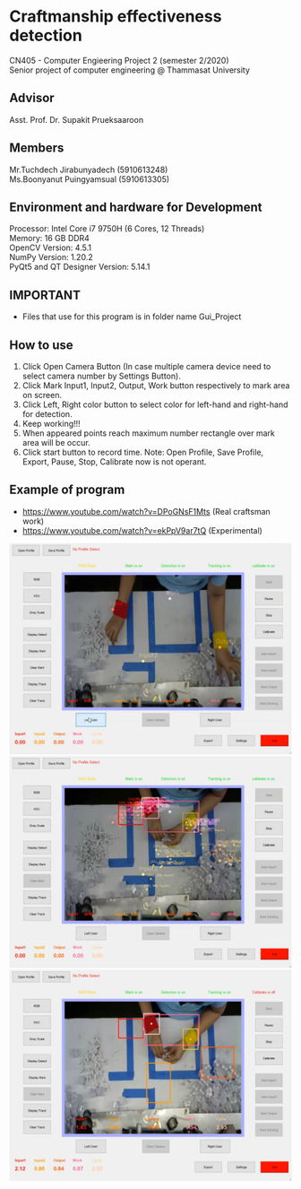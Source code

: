 # Craftmanship effectiveness detection
CN405 - Computer Engieering Project 2 (semester 2/2020)</br>
Senior project of computer engineering @ Thammasat University

## Advisor</br>
Asst. Prof. Dr. Supakit Prueksaaroon

## Members</br>
Mr.Tuchdech   Jirabunyadech (5910613248)</br>
Ms.Boonyanut  Puingyamsual (5910613305)</br>

## Environment and hardware for Development</br>
Processor: Intel Core i7 9750H (6 Cores, 12 Threads)</br>
Memory: 16 GB DDR4</br>
OpenCV Version: 4.5.1</br>
NumPy Version: 1.20.2</br>
PyQt5 and QT Designer Version: 5.14.1</br>

## IMPORTANT
- Files that use for this program is in folder name Gui_Project

## How to use
1) Click Open Camera Button (In case multiple camera device need to select camera number by Settings Button).
2) Click Mark Input1, Input2, Output, Work button respectively to mark area on screen.
3) Click Left, Right color button to select color for left-hand and right-hand for detection.
4) Keep working!!!
5) When appeared points reach maximum number rectangle over mark area will be occur.
6) Click start button to record time.
Note: Open Profile, Save Profile, Export, Pause, Stop, Calibrate now is not operant. 

## Example of program</br>
- https://www.youtube.com/watch?v=DPoGNsF1Mts (Real craftsman work)
- https://www.youtube.com/watch?v=ekPpV9ar7tQ (Experimental)

![alt text](https://github.com/moosinyismyhappy/CN405-Craftsman/blob/master/resources/images/example_mark_area.png)</br>
![alt text](https://github.com/moosinyismyhappy/CN405-Craftsman/blob/master/resources/images/example_work.png)</br>
![alt text](https://github.com/moosinyismyhappy/CN405-Craftsman/blob/master/resources/images/example_time.png)</br>
